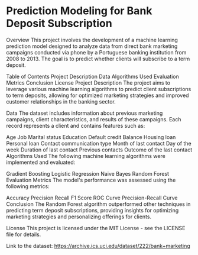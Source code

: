 # Prediction Modeling for Bank Deposit Subscription

Overview
This project involves the development of a machine learning prediction model designed to analyze data from direct bank marketing campaigns conducted via phone by a Portuguese banking institution from 2008 to 2013. The goal is to predict whether clients will subscribe to a term deposit.

Table of Contents
Project Description
Data
Algorithms Used
Evaluation Metrics
Conclusion
License
Project Description
The project aims to leverage various machine learning algorithms to predict client subscriptions to term deposits, allowing for optimized marketing strategies and improved customer relationships in the banking sector.

Data
The dataset includes information about previous marketing campaigns, client characteristics, and results of these campaigns. Each record represents a client and contains features such as:

Age
Job
Marital status
Education
Default credit
Balance
Housing loan
Personal loan
Contact communication type
Month of last contact
Day of the week
Duration of last contact
Previous contacts
Outcome of the last contact
Algorithms Used
The following machine learning algorithms were implemented and evaluated:

Gradient Boosting
Logistic Regression
Naive Bayes
Random Forest
Evaluation Metrics
The model's performance was assessed using the following metrics:

Accuracy
Precision
Recall
F1 Score
ROC Curve
Precision-Recall Curve
Conclusion
The Random Forest algorithm outperformed other techniques in predicting term deposit subscriptions, providing insights for optimizing marketing strategies and personalizing offerings for clients.

License
This project is licensed under the MIT License - see the LICENSE file for details.

Link to the dataset: https://archive.ics.uci.edu/dataset/222/bank+marketing
